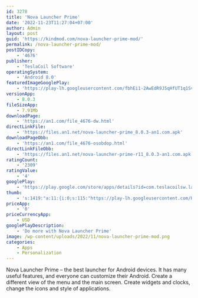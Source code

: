 ```yaml
---
id: 3278
title: 'Nova Launcher Prime'
date: '2022-11-23T11:27:04+07:00'
author: Admin
layout: post
guid: 'https://kindmod.com/nova-launcher-prime-mod/'
permalink: /nova-launcher-prime-mod/
postIDCopy:
    - '4676'
publisher:
    - 'TeslaCoil Software'
operatingSystem:
    - 'Android 8.0'
featuredImageGooglePlay:
    - 'https://play-lh.googleusercontent.com/fbhEi1-2AwEdR9J5qHfUT1q1SvbxpvDAukYoBUa4m8OHDr2UQr317Bhp_5sTZDdesYtY'
versionApp:
    - 8.0.3
fileSizeApp:
    - 7.91Mb
downloadPage:
    - 'https://an1.com/file_4676-dw.html'
directLinkFile:
    - 'https://files.an1.net/nova-launcher-prime_8.0.3-an1.com.apk'
downloadPageObb:
    - 'https://an1.com/file_4676-osobdop.html'
directLinkFileObb:
    - 'https://files.an1.net/nova-launcher-prime-r11_8.0.3-an1.com.apk'
ratingCount:
    - '2309'
ratingValue:
    - '4'
googlePlay:
    - 'https://play.google.com/store/apps/details?id=com.teslacoilsw.launcher.prime'
thumb:
    - 's:1419:"a:11:{i:0;s:115:"https://play-lh.googleusercontent.com/HrvYSlhlZ2VysR9VcO3iZw7p6DoxyraAQGV-9G09gqSgcGx0f7pq9ZxdmAeFNQL-4Ns=w526-h296";i:1;s:114:"https://play-lh.googleusercontent.com/2DZUuNRcWbxeQ-aX0FVkPh-B1cl7cCxgKhCeTMmTAtwmBoPffO-86HjX_p9h0ul8hg=w526-h296";i:2;s:116:"https://play-lh.googleusercontent.com/IN_hV7fa_m09f1HMKSPq3wdMTQ7yfQPvMGNpttAQqc7_Rwh9fpoW_NuJmi8s0qfb-3eY=w526-h296";i:3;s:116:"https://play-lh.googleusercontent.com/eR86JoDaRo-i3_Fdpy9jv1Orx3FS6Xp5Nv-s6ScytBId_0DHq0SIFn-GVVS1Zw2XFET1=w526-h296";i:4;s:115:"https://play-lh.googleusercontent.com/_QGoq9TxfJk4scbuA3pFQcDUmK74jvEzrmxwVx8V0YTyY_coxFrFuh1qfEp-NKNvLDU=w526-h296";i:5;s:115:"https://play-lh.googleusercontent.com/0AT7OiUzR7BSmkB_4Pd3hihUqHLLxwyY0MVspDLPG4Puflx1sCedlfMG81VnCFuGZ10=w526-h296";i:6;s:116:"https://play-lh.googleusercontent.com/g7UMx8wi3Ml2OQS98JeKh00aJ3R0IXq-xLRUEWiOIbaCaILID6OMCj8aDQrS7Hp60rrX=w526-h296";i:7;s:116:"https://play-lh.googleusercontent.com/IX74WjDUcrxTTfu9bIm7gK7OzcPi-DAHlCw98ya0oEOqXDiQw6k4zkwUmKvUq895eHjh=w526-h296";i:8;s:114:"https://play-lh.googleusercontent.com/8lhWyNipc6g2wrNAf0uXJFUv5BN8bzjBr_olIr8F7OXJbliqIo9tMW79I6pcm1kUXQ=w526-h296";i:9;s:116:"https://play-lh.googleusercontent.com/VEe4KnuF5uw-gtVMHbqlZpceuN8JcZGHGumVBds7U7kpi7zbxcSopJBc6SEhVTd-YL6c=w526-h296";i:10;s:115:"https://play-lh.googleusercontent.com/RsFa9a6YHwYp7cEPxUuGIXB2qQcVKRDGn9ZTmZnO2ZNyNwrWaHHWyozLeVa8O5aKGHc=w526-h296";}";'
priceApp:
    - '0'
priceCurrencyApp:
    - USD
googlePlayDescription:
    - 'Do more with Nova Launcher Prime'
image: /wp-content/uploads/2022/11/nova-launcher-prime-mod.png
categories:
    - Apps
    - Personalization
---
```


Nova Launcher Prime – the best launcher for Android devices. It has many useful features, and everyone can customize their Android. Create a different view of the menu and the main screen. Create widgets and clocks, change the icons and style of applications.